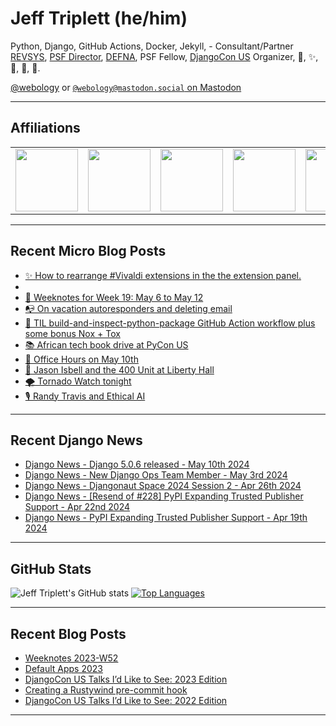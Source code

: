 # Jeff Triplett (he/him)

Python, Django, GitHub Actions, Docker, Jekyll,  - Consultant/Partner [REVSYS][], [PSF Director][], [DEFNA][], PSF Fellow, [DjangoCon US][] Organizer, 🏀, ✨, 💪, 🏃, 🤖.

<a href="https://twitter.com/webology">@webology</a> or <a href="https://mastodon.social/@webology" rel="me">`@webology@mastodon.social` on Mastodon</a>

<hr>

## Affiliations

<table border="0">
<tr>
<td><a href="https://github.com/revsys/"><img src="https://avatars.githubusercontent.com/u/308096?s=200&v=4" width="100px"></a></td>
<td><a href="https://github.com/psf/"><img src="https://avatars.githubusercontent.com/u/50630501?s=200&v=4" width="100px"></a></td>
<td><a href="https://github.com/djangocon/"><img src="https://avatars.githubusercontent.com/u/2891658?s=400&&v=4" width="100px"></a></td>
<td><a href="https://github.com/defna/"><img src="https://avatars.githubusercontent.com/u/13454395?s=200&v=4" width="100px"></a></td>
<td><a href="https://github.com/djangopackages/"><img src="https://avatars.githubusercontent.com/u/27385825?s=200&v=4" width="100px"></a></td>
</tr>
</table>

<hr>

## Recent Micro Blog Posts

<!--START_SECTION:micro-posts-->
* [✨ How to rearrange #Vivaldi extensions in the the extension panel. ](https:&#x2F;&#x2F;micro.webology.dev&#x2F;2024&#x2F;05&#x2F;13&#x2F;how-to-rearrange.html)
* [](https:&#x2F;&#x2F;micro.webology.dev&#x2F;2024&#x2F;05&#x2F;13&#x2F;til-that-vivaldi.html)
* [📓 Weeknotes for Week 19: May 6 to May 12](https:&#x2F;&#x2F;micro.webology.dev&#x2F;2024&#x2F;05&#x2F;12&#x2F;weeknotes-for-week.html)
* [📭 On vacation autoresponders and deleting email](https:&#x2F;&#x2F;micro.webology.dev&#x2F;2024&#x2F;05&#x2F;11&#x2F;on-vacation-autoresponders.html)
* [🐍 TIL build-and-inspect-python-package GitHub Action workflow plus some bonus Nox + Tox](https:&#x2F;&#x2F;micro.webology.dev&#x2F;2024&#x2F;05&#x2F;10&#x2F;til-buildandinspectpythonpackage-github.html)
* [📚 African tech book drive at PyCon US](https:&#x2F;&#x2F;micro.webology.dev&#x2F;2024&#x2F;05&#x2F;09&#x2F;african-tech-book.html)
* [👥 Office Hours on May 10th](https:&#x2F;&#x2F;micro.webology.dev&#x2F;2024&#x2F;05&#x2F;08&#x2F;office-hours-on.html)
* [🎸 Jason Isbell and the 400 Unit at Liberty Hall](https:&#x2F;&#x2F;micro.webology.dev&#x2F;2024&#x2F;05&#x2F;07&#x2F;223140.html)
* [🌪️ Tornado Watch tonight](https:&#x2F;&#x2F;micro.webology.dev&#x2F;2024&#x2F;05&#x2F;06&#x2F;205515.html)
* [🎙️ Randy Travis and Ethical AI](https:&#x2F;&#x2F;micro.webology.dev&#x2F;2024&#x2F;05&#x2F;05&#x2F;randy-travis-and.html)
<!--END_SECTION:micro-posts-->

<hr>

## Recent Django News

<!--START_SECTION:news-->
* [Django News - Django 5.0.6 released - May 10th 2024](https:&#x2F;&#x2F;django-news.com&#x2F;issues&#x2F;232)
* [Django News - New Django Ops Team Member - May 3rd 2024](https:&#x2F;&#x2F;django-news.com&#x2F;issues&#x2F;231)
* [Django News - Djangonaut Space 2024 Session 2 - Apr 26th 2024](https:&#x2F;&#x2F;django-news.com&#x2F;issues&#x2F;230)
* [Django News - [Resend of #228] PyPI Expanding Trusted Publisher Support - Apr 22nd 2024](https:&#x2F;&#x2F;django-news.com&#x2F;issues&#x2F;229)
* [Django News - PyPI Expanding Trusted Publisher Support - Apr 19th 2024](https:&#x2F;&#x2F;django-news.com&#x2F;issues&#x2F;228)
<!--END_SECTION:news-->

<hr>

## GitHub Stats

![Jeff Triplett's GitHub stats](https://github-readme-stats.vercel.app/api?username=jefftriplett&show_icons=&private_count=true&theme=dracula)  [![Top Languages](https://github-readme-stats.vercel.app/api/top-langs/?username=jefftriplett&layout=compact&theme=dracula)]()

<hr>

## Recent Blog Posts

<!--START_SECTION:posts-->
* [Weeknotes 2023-W52](https:&#x2F;&#x2F;jefftriplett.com&#x2F;2023&#x2F;weeknotes-2023-w52&#x2F;)
* [Default Apps 2023](https:&#x2F;&#x2F;jefftriplett.com&#x2F;2023&#x2F;default-apps-2023&#x2F;)
* [DjangoCon US Talks I’d Like to See: 2023 Edition](https:&#x2F;&#x2F;jefftriplett.com&#x2F;2023&#x2F;djangocon-us-talks-i-d-like-to-see-2023-edition&#x2F;)
* [Creating a Rustywind pre-commit hook](https:&#x2F;&#x2F;jefftriplett.com&#x2F;2023&#x2F;rustywind-pre-commit-hook&#x2F;)
* [DjangoCon US Talks I’d Like to See: 2022 Edition](https:&#x2F;&#x2F;jefftriplett.com&#x2F;2022&#x2F;djangocon-us-talks-i-d-like-to-see-2022-edition&#x2F;)
<!--END_SECTION:posts-->

<hr>

[DEFNA]: https://www.defna.org/
[DjangoCon US]: http://djangocon.us/
[PSF Director]: https://www.python.org/psf/members/#board-of-directors
[REVSYS]: https://www.revsys.com/
